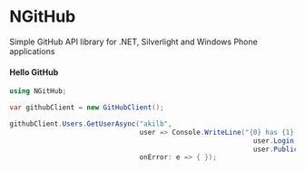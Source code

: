 # NGitHub
Simple GitHub API library for .NET, Silverlight and Windows Phone applications

#### Hello GitHub
```csharp
using NGitHub;

var githubClient = new GitHubClient();

githubClient.Users.GetUserAsync("akilb",
                                user => Console.WriteLine("{0} has {1} repositories!",
                                                            user.Login,
                                                            user.PublicRepos),
                                onError: e => { });
```